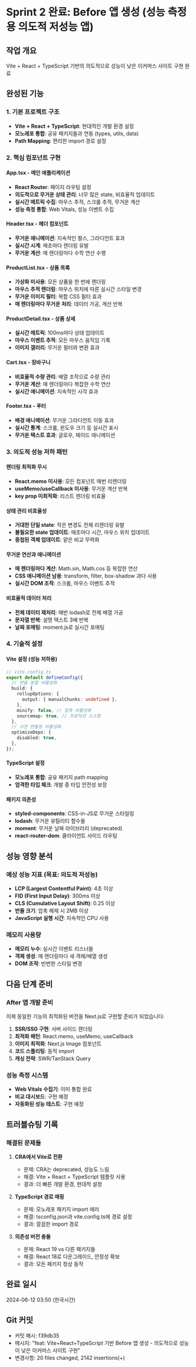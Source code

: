 # Sprint 2 완료: Before 앱 생성 (성능 측정용 의도적 저성능 앱)

## 작업 개요

Vite + React + TypeScript 기반의 의도적으로 성능이 낮은 이커머스 사이트 구현 완료

## 완성된 기능

### 1. 기본 프로젝트 구조

- **Vite + React + TypeScript**: 현대적인 개발 환경 설정
- **모노레포 통합**: 공유 패키지들과 연동 (types, utils, data)
- **Path Mapping**: 편리한 import 경로 설정

### 2. 핵심 컴포넌트 구현

#### App.tsx - 메인 애플리케이션

- **React Router**: 페이지 라우팅 설정
- **의도적으로 무거운 상태 관리**: 너무 많은 state, 비효율적 업데이트
- **실시간 메트릭 수집**: 마우스 추적, 스크롤 추적, 무거운 계산
- **성능 측정 통합**: Web Vitals, 성능 이벤트 수집

#### Header.tsx - 헤더 컴포넌트

- **무거운 애니메이션**: 지속적인 펄스, 그라디언트 효과
- **실시간 시계**: 매초마다 렌더링 유발
- **무거운 계산**: 매 렌더링마다 수학 연산 수행

#### ProductList.tsx - 상품 목록

- **가상화 미사용**: 모든 상품을 한 번에 렌더링
- **마우스 추적 렌더링**: 마우스 위치에 따른 실시간 스타일 변경
- **무거운 이미지 필터**: 복합 CSS 필터 효과
- **매 렌더링마다 무거운 처리**: 데이터 가공, 계산 반복

#### ProductDetail.tsx - 상품 상세

- **실시간 메트릭**: 100ms마다 상태 업데이트
- **마우스 이벤트 추적**: 모든 마우스 움직임 기록
- **이미지 갤러리**: 무거운 필터와 변환 효과

#### Cart.tsx - 장바구니

- **비효율적 수량 관리**: 배열 조작으로 수량 관리
- **무거운 계산**: 매 렌더링마다 복잡한 수학 연산
- **실시간 애니메이션**: 지속적인 시각 효과

#### Footer.tsx - 푸터

- **배경 애니메이션**: 무거운 그라디언트 이동 효과
- **실시간 통계**: 스크롤, 윈도우 크기 등 실시간 표시
- **무거운 텍스트 효과**: 글로우, 페이드 애니메이션

### 3. 의도적 성능 저하 패턴

#### 렌더링 최적화 무시

- **React.memo 미사용**: 모든 컴포넌트 매번 리렌더링
- **useMemo/useCallback 미사용**: 무거운 계산 반복
- **key prop 미최적화**: 리스트 렌더링 비효율

#### 상태 관리 비효율성

- **거대한 단일 state**: 작은 변경도 전체 리렌더링 유발
- **불필요한 state 업데이트**: 매초마다 시간, 마우스 위치 업데이트
- **중첩된 객체 업데이트**: 얕은 비교 무력화

#### 무거운 연산과 애니메이션

- **매 렌더링마다 계산**: Math.sin, Math.cos 등 복잡한 연산
- **CSS 애니메이션 남용**: transform, filter, box-shadow 과다 사용
- **실시간 DOM 조작**: 스크롤, 마우스 이벤트 추적

#### 비효율적 데이터 처리

- **전체 데이터 재처리**: 매번 lodash로 전체 배열 가공
- **문자열 반복**: 설명 텍스트 3배 반복
- **날짜 포매팅**: moment.js로 실시간 포매팅

### 4. 기술적 설정

#### Vite 설정 (성능 저하용)

```typescript
// vite.config.ts
export default defineConfig({
  // 번들 분할 비활성화
  build: {
    rollupOptions: {
      output: { manualChunks: undefined },
    },
    minify: false, // 압축 비활성화
    sourcemap: true, // 프로덕션 소스맵
  },
  // 사전 번들링 비활성화
  optimizeDeps: {
    disabled: true,
  },
});
```

#### TypeScript 설정

- **모노레포 통합**: 공유 패키지 path mapping
- **엄격한 타입 체크**: 개발 중 타입 안전성 보장

#### 패키지 의존성

- **styled-components**: CSS-in-JS로 무거운 스타일링
- **lodash**: 무거운 유틸리티 함수들
- **moment**: 무거운 날짜 라이브러리 (deprecated)
- **react-router-dom**: 클라이언트 사이드 라우팅

## 성능 영향 분석

### 예상 성능 지표 (목표: 의도적 저성능)

- **LCP (Largest Contentful Paint)**: 4초 이상
- **FID (First Input Delay)**: 300ms 이상
- **CLS (Cumulative Layout Shift)**: 0.25 이상
- **번들 크기**: 압축 해제 시 2MB 이상
- **JavaScript 실행 시간**: 지속적인 CPU 사용

### 메모리 사용량

- **메모리 누수**: 실시간 이벤트 리스너들
- **객체 생성**: 매 렌더링마다 새 객체/배열 생성
- **DOM 조작**: 빈번한 스타일 변경

## 다음 단계 준비

### After 앱 개발 준비

이제 동일한 기능의 최적화된 버전을 Next.js로 구현할 준비가 되었습니다:

1. **SSR/SSG 구현**: 서버 사이드 렌더링
2. **최적화 패턴**: React.memo, useMemo, useCallback
3. **이미지 최적화**: Next.js Image 컴포넌트
4. **코드 스플리팅**: 동적 import
5. **캐싱 전략**: SWR/TanStack Query

### 성능 측정 시스템

- **Web Vitals 수집기**: 이미 통합 완료
- **비교 대시보드**: 구현 예정
- **자동화된 성능 테스트**: 구현 예정

## 트러블슈팅 기록

### 해결된 문제들

1. **CRA에서 Vite로 전환**

   - 문제: CRA는 deprecated, 성능도 느림
   - 해결: Vite + React + TypeScript 템플릿 사용
   - 결과: 더 빠른 개발 환경, 현대적 설정

2. **TypeScript 경로 매핑**

   - 문제: 모노레포 패키지 import 에러
   - 해결: tsconfig.json과 vite.config.ts에 경로 설정
   - 결과: 깔끔한 import 경로

3. **의존성 버전 충돌**
   - 문제: React 19 vs 다른 패키지들
   - 해결: React 18로 다운그레이드, 안정성 확보
   - 결과: 모든 패키지 정상 동작

## 완료 일시

2024-06-12 03:50 (한국시간)

## Git 커밋

- 커밋 해시: f39db35
- 메시지: "feat: Vite+React+TypeScript 기반 Before 앱 생성 - 의도적으로 성능이 낮은 이커머스 사이트 구현"
- 변경사항: 20 files changed, 2142 insertions(+)
